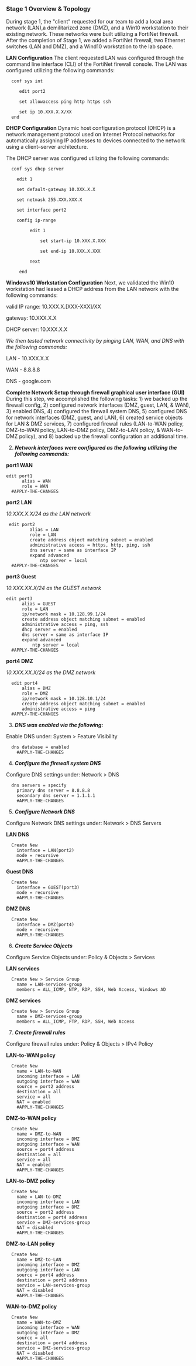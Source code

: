 ### Stage 1 Overview & Topology

During stage 1, the "client" requested for our team to add a local area network (LAN),a demilitarized zone (DMZ), and a Win10 workstation to their existing network. These networks were built utilizing a FortiNet firewall. After the completion of Stage 1, we added a FortiNet firewall, two Ethernet switches (LAN and DMZ), and a Wind10 workstation to the lab space.

**LAN Configuration**
The client requested LAN was configured through the command line interface (CLI) of the FortiNet firewall console. 
The LAN was configured utilizing the following commands:

      conf sys int 

         edit port2

         set allowaccess ping http https ssh

         set ip 10.XXX.X.X/XX 
      end

**DHCP Configuration**
Dynamic host configuration protocol (DHCP) is a network management protocol used on Internet Protocol networks for automatically assigning IP addresses to devices connected to the network using a client–server architecture.

The DHCP server was configured utilizing the following commands:

      conf sys dhcp server 
    
        edit 1
       
        set default-gateway 10.XXX.X.X 
        
        set netmask 255.XXX.XXX.X
       
        set interface port2
        
        config ip-range
             
             edit 1
                
                 set start-ip 10.XXX.X.XXX 
                 
                 set end-ip 10.XXX.X.XXX
            
             next 
         
         end

**Windows10 Workstation Configuration**
Next, we validated the Win10 workstation had leased a DHCP address from the LAN network with the following commands:

valid IP range: 10.XXX.X.[XXX-XXX]/XX 

gateway: 10.XXX.X.X

DHCP server: 10.XXX.X.X

*We then tested network connectivity by pinging LAN, WAN, and DNS with the following commands:*

LAN - 10.XXX.X.X 

WAN - 8.8.8.8 

DNS - google.com


**Complete Network Setup through firewall graphical user interface (GUI)**
During this step, we accomplished the following tasks: 1) we backed up the firewall config, 2) configured network interfaces (DMZ, guest, LAN, & WAN), 3) enabled DNS, 4) configured the firewall system DNS, 5) configured DNS for network interfaces (DMZ, guest, and LAN), 6) created service objects for LAN & DMZ services, 7) configured firewall rules (LAN-to-WAN policy, DMZ-to-WAN policy, LAN-to-DMZ policy, DMZ-to-LAN policy, & WAN-to-DMZ policy), and 8) backed up the firewall configuration an additional time. 

2) ***Network interfaces were configured as the following utilizing the following commands:***

**port1 WAN**

    edit port1
          alias = WAN
          role = WAN
      #APPLY-THE-CHANGES

**port2 LAN**

*10.XXX.X.X/24 as the LAN network* 

     edit port2
             alias = LAN
             role = LAN
             create address object matching subnet = enabled
             administrative access = https, http, ping, ssh
             dns server = same as interface IP
             expand advanced
                 ntp server = local
      #APPLY-THE-CHANGES

**port3 Guest**

*10.XXX.XX.X/24 as the GUEST network* 
 
    edit port3
          alias = GUEST
          role = LAN
          ip/network mask = 10.128.99.1/24
          create address object matching subnet = enabled
          administrative access = ping, ssh
          dhcp server = enabled
          dns server = same as interface IP
          expand advanced
              ntp server = local
      #APPLY-THE-CHANGES

**port4 DMZ**

*10.XXX.XX.X/24 as the DMZ network*

      edit port4
          alias = DMZ
          role = DMZ
          ip/network mask = 10.128.10.1/24
          create address object matching subnet = enabled
          administrative access = ping
      #APPLY-THE-CHANGES

3) ***DNS was enabled via the following:***
   
Enable DNS under: System > Feature Visibility

      dns database = enabled
        #APPLY-THE-CHANGES

4) ***Configure the firewall system DNS***
   
Configure DNS settings under: Network > DNS

      dns servers = specify
        primary dns server = 8.8.8.8
        secondary dns server = 1.1.1.1
        #APPLY-THE-CHANGES

5) ***Configure Network DNS***

Configure Network DNS settings under: Network > DNS Servers

**LAN DNS**

      Create New
        interface = LAN(port2)
        mode = recursive
        #APPLY-THE-CHANGES

**Guest DNS**

      Create New
        interface = GUEST(port3)
        mode = recursive
        #APPLY-THE-CHANGES

**DMZ DNS**

      Create New
        interface = DMZ(port4)
        mode = recursive
        #APPLY-THE-CHANGES

6) ***Create Service Objects***

Configure Service Objects under: Policy & Objects > Services

**LAN services**

      Create New > Service Group
        name = LAN-services-group
        members = ALL_ICMP, NTP, RDP, SSH, Web Access, Windows AD

**DMZ services**

      Create New > Service Group
        name = DMZ-services-group
        members = ALL_ICMP, FTP, RDP, SSH, Web Access

7) ***Create firewall rules***

Configure firewall rules under: Policy & Objects > IPv4 Policy

**LAN-to-WAN policy**

      Create New
        name = LAN-to-WAN
        incoming interface = LAN
        outgoing interface = WAN
        source = port2 address
        destination = all
        service = all
        NAT = enabled
        #APPLY-THE-CHANGES

**DMZ-to-WAN policy**

      Create New
        name = DMZ-to-WAN
        incoming interface = DMZ
        outgoing interface = WAN
        source = port4 address
        destination = all
        service = all
        NAT = enabled
        #APPLY-THE-CHANGES

**LAN-to-DMZ policy**

      Create New
        name = LAN-to-DMZ
        incoming interface = LAN
        outgoing interface = DMZ
        source = port2 address
        destination = port4 address
        service = DMZ-services-group
        NAT = disabled
        #APPLY-THE-CHANGES

**DMZ-to-LAN policy**

      Create New
        name = DMZ-to-LAN
        incoming interface = DMZ
        outgoing interface = LAN
        source = port4 address
        destination = port2 address
        service = LAN-services-group
        NAT = disabled
        #APPLY-THE-CHANGES

**WAN-to-DMZ policy**

      Create New
        name = WAN-to-DMZ
        incoming interface = WAN
        outgoing interface = DMZ
        source = all
        destination = port4 address
        service = DMZ-services-group
        NAT = disabled
        #APPLY-THE-CHANGES



